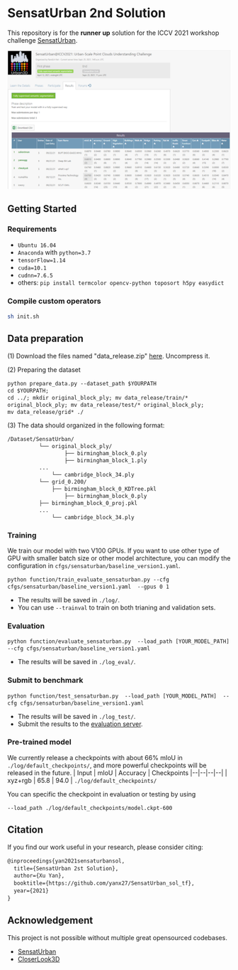 # SensatUrban 2nd Solution
This repository is for the **runner up** solution for the ICCV 2021 workshop challenge [SensatUrban](https://competitions.codalab.org/competitions/31519#participate-submit_results). 

![](img/snapshot20210923.png)

## Getting Started

### Requirements
- `Ubuntu 16.04`
- `Anaconda` with `python=3.7`
- `tensorFlow=1.14`
- `cuda=10.1`
- `cudnn=7.6.5`
- others: `pip install termcolor opencv-python toposort h5py easydict`

### Compile custom operators
```bash
sh init.sh
```

## Data preparation
(1) Download the files named "data_release.zip" [here](https://forms.gle/m4HJiqZxnq8rmjc8A). Uncompress it.


(2) Preparing the dataset
```
python prepare_data.py --dataset_path $YOURPATH
cd $YOURPATH; 
cd ../; mkdir original_block_ply; mv data_release/train/* original_block_ply; mv data_release/test/* original_block_ply;
mv data_release/grid* ./
```
(3) The data should organized in the following format:
```
/Dataset/SensatUrban/
          └── original_block_ply/
                  ├── birmingham_block_0.ply
                  ├── birmingham_block_1.ply 
		  ...
	    	  └── cambridge_block_34.ply 
          └── grid_0.200/
	     	  ├── birmingham_block_0_KDTree.pkl
                  ├── birmingham_block_0.ply
		  ├── birmingham_block_0_proj.pkl 
		  ...
	    	  └── cambridge_block_34.ply 
```




### Training
We train our model with two V100 GPUs. If you want to use other type of GPU with smaller batch size or other model architecture, you can modify the configuration in `cfgs/sensaturban/baseline_version1.yaml`.
```shell
python function/train_evaluate_sensaturban.py --cfg cfgs/sensaturban/baseline_version1.yaml  --gpus 0 1
```
* The results will be saved in `./log/`.
* You can use `--trainval` to train on both trianing and validation sets.

### Evaluation
```shell
python function/evaluate_sensaturban.py  --load_path [YOUR_MODEL_PATH]  --cfg cfgs/sensaturban/baseline_version1.yaml
```
* The results will be saved in `./log_eval/`.

### Submit to benchmark
```shell
python function/test_sensaturban.py  --load_path [YOUR_MODEL_PATH]  --cfg cfgs/sensaturban/baseline_version1.yaml
```
* The results will be saved in `./log_test/`.
* Submit the results to the [evaluation server](https://competitions.codalab.org/competitions/31519#participate-submit_results). 

### Pre-trained model
We currently release a checkpoints with about 66% mIoU in `./log/default_checkpoints/`, and more powerful checkpoints will be released in the future.
| Input | mIoU | Accuracy | Checkpoints
|--|--|--|--|
| xyz+rgb |  65.8  | 94.0 |  `./log/default_checkpoints/`

You can specific the checkpoint in evaluation or testing by using
```shell
--load_path ./log/default_checkpoints/model.ckpt-600 
```

## Citation
If you find our work useful in your research, please consider citing:
```latex
@inproceedings{yan2021sensaturbansol,
  title={SensatUrban 2st Solution},
  author={Xu Yan},
  booktitle={https://github.com/yanx27/SensatUrban_sol_tf},
  year={2021}
}
```

## Acknowledgement
This project is not possible without multiple great opensourced codebases.

* [SensatUrban](https://github.com/QingyongHu/SensatUrban)
* [CloserLook3D](https://github.com/zeliu98/CloserLook3D)